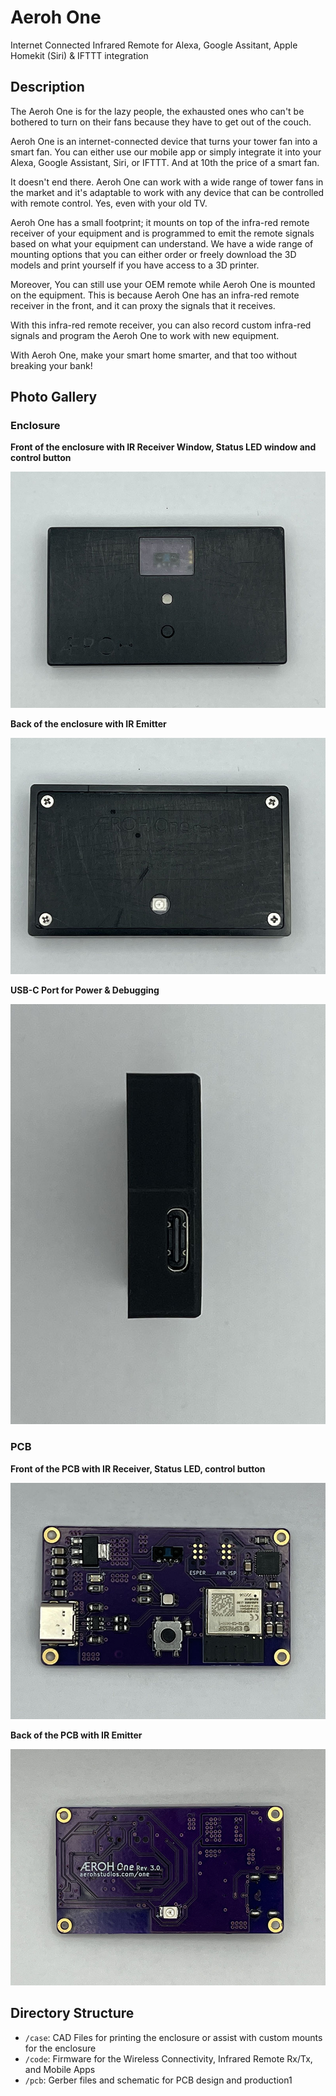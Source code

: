 # Aeroh One

Internet Connected Infrared Remote for Alexa, Google Assitant, Apple Homekit (Siri) &amp; IFTTT integration

## Description

The Aeroh One is for the lazy people, the exhausted ones who can't be bothered to turn on their fans because they have to get out of the couch.

Aeroh One is an internet-connected device that turns your tower fan into a smart fan. You can either use our mobile app or simply integrate it into your Alexa, Google Assistant, Siri, or IFTTT. And at 10th the price of a smart fan.

It doesn't end there. Aeroh One can work with a wide range of tower fans in the market and it's adaptable to work with any device that can be controlled with remote control. Yes, even with your old TV.

Aeroh One has a small footprint; it mounts on top of the infra-red remote receiver of your equipment and is programmed to emit the remote signals based on what your equipment can understand. We have a wide range of mounting options that you can either order or freely download the 3D models and print yourself if you have access to a 3D printer.

Moreover, You can still use your OEM remote while Aeroh One is mounted on the equipment. This is because Aeroh One has an infra-red remote receiver in the front, and it can proxy the signals that it receives.

With this infra-red remote receiver, you can also record custom infra-red signals and program the Aeroh One to work with new equipment.

With Aeroh One, make your smart home smarter, and that too without breaking your bank!

## Photo Gallery

### Enclosure

**Front of the enclosure with IR Receiver Window, Status LED window and control button**


![Enclosure Front](media/enclosure-front.jpg)

**Back of the enclosure with IR Emitter**


![Enclosure Back](media/enclosure-back.jpg)

**USB-C Port for Power & Debugging**


![USB-C Port](media/usb-c-port.jpg)

### PCB

**Front of the PCB with IR Receiver, Status LED, control button**


![PCB Front](media/pcb-front.jpg)

**Back of the PCB with IR Emitter**


![PCB Back](media/pcb-back.jpg)

## Directory Structure

- `/case`: CAD Files for printing the enclosure or assist with custom mounts for the enclosure
- `/code`: Firmware for the Wireless Connectivity, Infrared Remote Rx/Tx, and Mobile Apps
- `/pcb`: Gerber files and schematic for PCB design and production1
